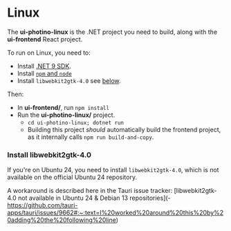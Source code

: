 ﻿# Linux

The **ui-photino-linux** is the .NET project you need to build, along with the **ui-frontend** React project.

To run on Linux, you need to:
- Install [.NET 9 SDK](https://learn.microsoft.com/en-us/dotnet/core/install/linux?WT.mc_id=dotnet-35129-website).
- Install [`npm` and `node`](https://nodejs.org/en/download)
- Install `libwebkit2gtk-4.0` see [below](#install-libwebkit2gtk-40).

Then:
- In **ui-frontend/**, run `npm install`
- Run the **ui-photino-linux/** project.
  - `cd ui-photino-linux; dotnet run`
  - Building this project *should* automatically build the frontend project, as it internally calls `npm run build-and-copy`.

### Install libwebkit2gtk-4.0

If you're on Ubuntu 24, you need to install `libwebkit2gtk-4.0`, which is not available on the official Ubuntu 24 repository.

A workaround is described here in the Tauri issue tracker: [libwebkit2gtk-4.0 not available in Ubuntu 24 & Debian 13 repositories](- https://github.com/tauri-apps/tauri/issues/9662#:~:text=I%20worked%20around%20this%20by%20adding%20the%20following%20line)

